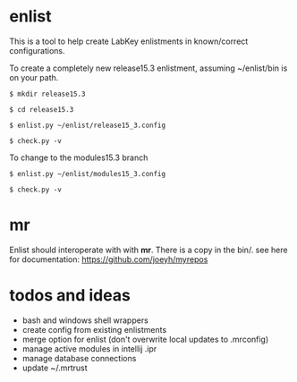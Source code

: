 # enlist

This is a tool to help create LabKey enlistments in known/correct configurations.
  
To create a completely new release15.3 enlistment, assuming ~/enlist/bin is on your path.

```
$ mkdir release15.3

$ cd release15.3

$ enlist.py ~/enlist/release15_3.config

$ check.py -v
```

To change to the modules15.3 branch
```
$ enlist.py ~/enlist/modules15_3.config

$ check.py -v
```

# mr
Enlist should interoperate with with **mr**. There is a copy in the bin/. see here for documentation: https://github.com/joeyh/myrepos


# todos and ideas
* bash and windows shell wrappers
* create config from existing enlistments
* merge option for enlist (don't overwrite local updates to .mrconfig)
* manage active modules in intellij .ipr
* manage database connections
* update ~/.mrtrust